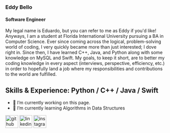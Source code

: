 ### Eddy Bello
#### Software Engineer
My legal name is Eduardo, but you can refer to me as Eddy if you'd like! Anyways, I am a student at Florida International University pursuing a BA in Computer Science. Ever since coming across the logical, problem-solving world of coding, I very quickly became more than just interested; I dove right in. Since then, I have learned C++, Java, and Python along with some knowledge on MySQL and Swift. My goals, to keep it short, are to better my coding knowledge in every aspect (interviews, perspective, efficiency, etc.) in order to hopefully land a job where my responsibilities and contributions to the world are fulfilled.

## Skills & Experience: Python / C++ / Java  / Swift

- 🔭 I’m currently working on this page. 
- 🌱 I’m currently learning Algorithms in Data Structures 


[<img src='https://cdn.jsdelivr.net/npm/simple-icons@3.0.1/icons/github.svg' alt='github' height='40'>](https://github.com/eddybello)  [<img src='https://cdn.jsdelivr.net/npm/simple-icons@3.0.1/icons/linkedin.svg' alt='linkedin' height='40'>](https://www.linkedin.com/in/eduardobelloo2003/)  [<img src='https://cdn.jsdelivr.net/npm/simple-icons@3.0.1/icons/instagram.svg' alt='instagram' height='40'>](https://www.instagram.com/eduardobelloo/)  


